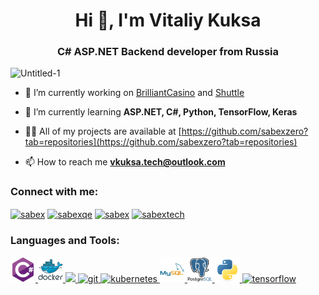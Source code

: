 <h1 align="center">Hi 👋, I'm Vitaliy Kuksa</h1>
<h3 align="center">C# ASP.NET Backend developer from Russia</h3>

![Untitled-1](https://github.com/sabexzero/sabexzero/assets/86537093/11009799-a82e-46c6-ba29-36b3c81b5a9d)

- 🔭 I’m currently working on [BrilliantCasino](https://github.com/sabexzero/BrilliantCasinoAPI) and [Shuttle](https://github.com/sabexzero/ShuttleAPI)

- 🌱 I’m currently learning **ASP.NET, C#, Python, TensorFlow, Keras**

- 👨‍💻 All of my projects are available at [https://github.com/sabexzero?tab=repositories](https://github.com/sabexzero?tab=repositories)

- 📫 How to reach me **vkuksa.tech@outlook.com**

<h3 align="left">Connect with me:</h3>
<p align="left">
<a href="https://stackoverflow.com/users/sabex" target="blank"><img align="center" src="https://raw.githubusercontent.com/rahuldkjain/github-profile-readme-generator/master/src/images/icons/Social/stack-overflow.svg" alt="sabex" height="30" width="40" /></a>   
<a href="https://www.hackerrank.com/sabexqe" target="blank"><img align="center" src="https://raw.githubusercontent.com/rahuldkjain/github-profile-readme-generator/master/src/images/icons/Social/hackerrank.svg" alt="sabexqe" height="30" width="40" /></a>
<a href="https://www.leetcode.com/sabex" target="blank"><img align="center" src="https://raw.githubusercontent.com/rahuldkjain/github-profile-readme-generator/master/src/images/icons/Social/leet-code.svg" alt="sabex" height="30" width="40" /></a>
<a href="https://discord.gg/sabextech" target="blank"><img align="center" src="https://raw.githubusercontent.com/rahuldkjain/github-profile-readme-generator/master/src/images/icons/Social/discord.svg" alt="sabextech" height="30" width="40" /></a>
</p>

<h3 align="left">Languages and Tools:</h3>
<p align="left"> <a href="https://www.w3schools.com/cs/" target="_blank" rel="noreferrer"> <img src="https://raw.githubusercontent.com/devicons/devicon/master/icons/csharp/csharp-original.svg" alt="csharp" width="40" height="40"/> </a> <a href="https://www.docker.com/" target="_blank" rel="noreferrer"> <img src="https://raw.githubusercontent.com/devicons/devicon/master/icons/docker/docker-original-wordmark.svg" alt="docker" width="40" height="40"/> </a> <a href="https://dotnet.microsoft.com/" target="_blank" rel="noreferrer"> <img src="https://raw.githubusercontent.com/devicons/devicon/master/icons/dot-net/dot-net-width="40" height="40"/> </a> <a href="https://git-scm.com/" target="_blank" rel="noreferrer"> <img src="https://www.vectorlogo.zone/logos/git-scm/git-scm-icon.svg" alt="git" width="40" height="40"/> </a> <a href="https://kubernetes.io" target="_blank" rel="noreferrer"> <img src="https://www.vectorlogo.zone/logos/kubernetes/kubernetes-icon.svg" alt="kubernetes" width="40" height="40"/> </a> <a href="https://www.mysql.com/" target="_blank" rel="noreferrer"> <img src="https://raw.githubusercontent.com/devicons/devicon/master/icons/mysql/mysql-original-wordmark.svg" alt="mysql" width="40" height="40"/> </a> <a href="https://www.postgresql.org" target="_blank" rel="noreferrer"> <img src="https://raw.githubusercontent.com/devicons/devicon/master/icons/postgresql/postgresql-original-wordmark.svg" alt="postgresql" width="40" height="40"/> </a> <a href="https://www.python.org" target="_blank" rel="noreferrer"> <img src="https://raw.githubusercontent.com/devicons/devicon/master/icons/python/python-original.svg" alt="python" width="40" height="40"/> </a> <a href="https://www.tensorflow.org" target="_blank" rel="noreferrer"> <img src="https://www.vectorlogo.zone/logos/tensorflow/tensorflow-icon.svg" alt="tensorflow" width="40" height="40"/> </a> </p>
